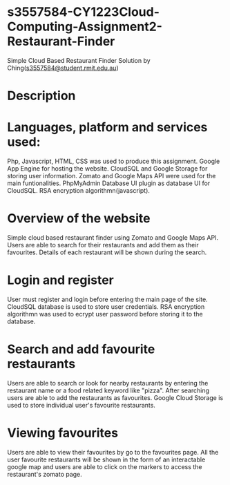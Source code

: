 # s3557584-CY1223Cloud-Computing-Assignment2-Restaurant-Finder
Simple Cloud Based Restaurant Finder
Solution by Ching(s3557584@student.rmit.edu.au)
# Description

# Languages, platform and services used:
Php, Javascript, HTML, CSS was used to produce this assignment.
Google App Engine for hosting the website.
CloudSQL and Google Storage for storing user information.
Zomato and Google Maps API were used for the main funtionalities.
PhpMyAdmin Database UI plugin as database UI for CloudSQL.
RSA encryption algorithmn(javascript).

# Overview of the website
Simple cloud based restaurant finder using Zomato and Google Maps API. Users are able to search for their restaurants and add them as their favourites. Details of each restaurant will be shown during the search.

# Login and register
User must register and login before entering the main page of the site. CloudSQL database is used to store user credentials. RSA encryption algorithmn was used to ecrypt user password before storing it to the database. 

# Search and add favourite restaurants
Users are able to search or look for nearby restaurants by entering the restaurant name or a food related keyword like "pizza".
After searching users are able to add the restaurants as favourites. Google Cloud Storage is used to store individual user's favourite restaurants.

# Viewing favourites
Users are able to view their favourites by go to the favourites page.
All the user favourite restaurants will be shown in the form of an interactable google map and users are able to click on the markers to access the restaurant's zomato page. 
